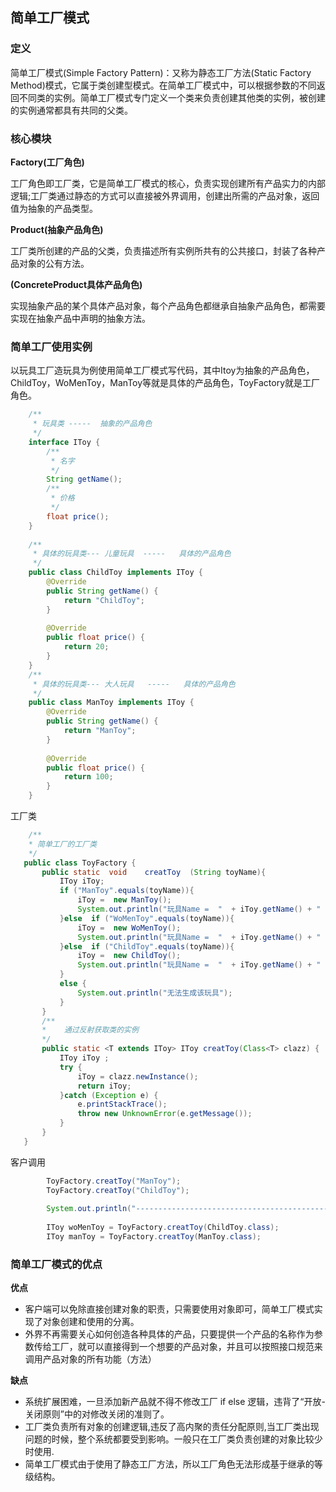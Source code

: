 ## 简单工厂模式
### 定义

简单工厂模式(Simple Factory Pattern)：又称为静态工厂方法(Static Factory Method)模式，它属于类创建型模式。在简单工厂模式中，可以根据参数的不同返回不同类的实例。简单工厂模式专门定义一个类来负责创建其他类的实例，被创建的实例通常都具有共同的父类。

### 核心模块

 **Factory(工厂角色)**
 
 工厂角色即工厂类，它是简单工厂模式的核心，负责实现创建所有产品实力的内部逻辑;工厂类通过静态的方式可以直接被外界调用，创建出所需的产品对象，返回值为抽象的产品类型。
 
 **Product(抽象产品角色)**
 
 工厂类所创建的产品的父类，负责描述所有实例所共有的公共接口，封装了各种产品对象的公有方法。
 
 **(ConcreteProduct具体产品角色)**
 
 实现抽象产品的某个具体产品对象，每个产品角色都继承自抽象产品角色，都需要实现在抽象产品中声明的抽象方法。
 
 ### 简单工厂使用实例
 以玩具工厂造玩具为例使用简单工厂模式写代码，其中Itoy为抽象的产品角色，ChildToy，WoMenToy，ManToy等就是具体的产品角色，ToyFactory就是工厂角色。
 
```java
    /**
     * 玩具类 -----  抽象的产品角色
     */
    interface IToy {
        /**
         * 名字
         */
        String getName();
        /**
         * 价格
         */
        float price();
    }
    
    /**
     * 具体的玩具类--- 儿童玩具  -----   具体的产品角色
     */
    public class ChildToy implements IToy {
        @Override
        public String getName() {
            return "ChildToy";
        }
    
        @Override
        public float price() {
            return 20;
        }
    }
    /**
     * 具体的玩具类--- 大人玩具   -----   具体的产品角色   
     */
    public class ManToy implements IToy {
        @Override
        public String getName() {
            return "ManToy";
        }
    
        @Override
        public float price() {
            return 100;
        }
    }
```
工厂类
```java
    /**
    * 简单工厂的工厂类
    */
   public class ToyFactory {
       public static  void    creatToy  (String toyName){
           IToy iToy;
           if ("ManToy".equals(toyName)){
               iToy =  new ManToy();
               System.out.println("玩具Name =  "  + iToy.getName() + "    价格 =   " + iToy.price()  );
           }else  if ("WoMenToy".equals(toyName)){
               iToy =  new WoMenToy();
               System.out.println("玩具Name =  "  + iToy.getName() + "    价格 =   " + iToy.price()  );
           }else  if ("ChildToy".equals(toyName)){
               iToy =  new ChildToy();
               System.out.println("玩具Name =  "  + iToy.getName() + "    价格 =   " + iToy.price()  );
           }
           else {
               System.out.println("无法生成该玩具");
           }
       }
       /**
       *    通过反射获取类的实例
       */
       public static <T extends IToy> IToy creatToy(Class<T> clazz) {
           IToy iToy ;
           try {
               iToy = clazz.newInstance();
               return iToy;
           }catch (Exception e) {
               e.printStackTrace();
               throw new UnknownError(e.getMessage());
           }
       }
   }
```
客户调用

```java
        ToyFactory.creatToy("ManToy");
        ToyFactory.creatToy("ChildToy");
   
        System.out.println("----------------------------------------------");
   
        IToy woMenToy = ToyFactory.creatToy(ChildToy.class);
        IToy manToy = ToyFactory.creatToy(ManToy.class);

```

### 简单工厂模式的优点

**优点**
 - 客户端可以免除直接创建对象的职责，只需要使用对象即可，简单工厂模式实现了对象创建和使用的分离。
 - 外界不再需要关心如何创造各种具体的产品，只要提供一个产品的名称作为参数传给工厂，就可以直接得到一个想要的产品对象，并且可以按照接口规范来调用产品对象的所有功能（方法）

**缺点**
 - 系统扩展困难，一旦添加新产品就不得不修改工厂 if else 逻辑，违背了“开放-关闭原则”中的对修改关闭的准则了。
 - 工厂类负责所有对象的创建逻辑,违反了高内聚的责任分配原则,当工厂类出现问题的时候，整个系统都要受到影响。一般只在工厂类负责创建的对象比较少时使用.
 - 简单工厂模式由于使用了静态工厂方法，所以工厂角色无法形成基于继承的等级结构。
